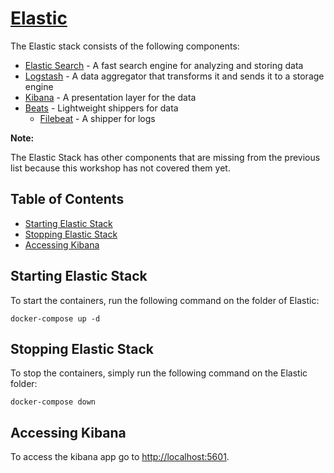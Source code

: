 # [Elastic](https://www.elastic.co/products)

The Elastic stack consists of the following components:

* [Elastic Search](https://www.elastic.co/products/elasticsearch) - A fast search engine for analyzing and storing data
* [Logstash](https://www.elastic.co/products/logstash) - A data aggregator that transforms it and sends it to a storage engine
* [Kibana](https://www.elastic.co/products/kibana) - A presentation layer for the data
* [Beats](https://www.elastic.co/products/beats) - Lightweight shippers for data
	* [Filebeat](https://www.elastic.co/products/beats/filebeat) - A shipper for logs


**Note:** 

The Elastic Stack has other components that are missing from the previous list because this workshop has not covered them yet.
 
## Table of Contents

* [Starting Elastic Stack](#starting-elastic-stack)
* [Stopping Elastic Stack](#stopping-elastic-stack)
* [Accessing Kibana](#accessing-kibana)


## Starting Elastic Stack

To start the containers, run the following command on the folder of Elastic:

```shell
docker-compose up -d
```


## Stopping Elastic Stack

To stop the containers, simply run the following command on the Elastic folder:

```shell
docker-compose down
```

## Accessing Kibana

To access the kibana app go to [http://localhost:5601](http://localhost:5601).